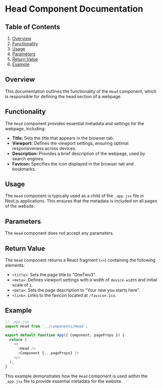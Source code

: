 # Head Component Documentation 

## Table of Contents

1. [Overview](#overview)
2. [Functionality](#functionality)
3. [Usage](#usage)
4. [Parameters](#parameters)
5. [Return Value](#return-value)
6. [Example](#example)

## Overview 

This documentation outlines the functionality of the `Head` component, which is responsible for defining the head section of a webpage. 

## Functionality 

The `Head` component provides essential metadata and settings for the webpage, including:

* **Title:** Sets the title that appears in the browser tab.
* **Viewport:** Defines the viewport settings, ensuring optimal responsiveness across devices.
* **Description:** Provides a brief description of the webpage, used by search engines.
* **Favicon:** Specifies the icon displayed in the browser tab and bookmarks.

## Usage

The `Head` component is typically used as a child of the `_app.jsx` file in Next.js applications. This ensures that the metadata is included on all pages of the website.

## Parameters

The `Head` component does not accept any parameters.

## Return Value

The `Head` component returns a React fragment (`<>`) containing the following elements:

* `<title>`: Sets the page title to "OneTwo3".
* `<meta>`: Defines viewport settings with a width of `device-width` and initial scale of `1`.
* `<meta>`: Sets the page description to "Your new you starts here".
* `<link>`: Links to the favicon located at `/favicon.ico`.

## Example

```javascript
// _app.jsx
import Head from '../components/Head';

export default function App({ Component, pageProps }) {
  return (
    <>
      <Head />
      <Component {...pageProps} />
    </>
  );
}
```

This example demonstrates how the `Head` component is used within the `_app.jsx` file to provide essential metadata for the website. 
